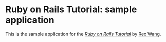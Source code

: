 # Ruby on Rails Tutorial: sample application

This is the sample application for 
the [*Ruby on Rails Tutorial*](http://www.rexwang.com)
by [Rex Wang](http://www.rexwang.com).